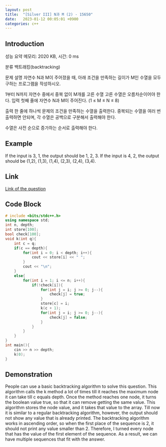 ```yaml
---
layout: post
title:  "[Silver III] N과 M (2) - 15650"
date:   2023-01-12 00:05:01 +0900
categories: c++
---
```


## Introduction

성능 요약
메모리: 2020 KB, 시간: 0 ms

분류
백트래킹(backtracking)

문제 설명
자연수 N과 M이 주어졌을 때, 아래 조건을 만족하는 길이가 M인 수열을 모두 구하는 프로그램을 작성하시오.

1부터 N까지 자연수 중에서 중복 없이 M개를 고른 수열
고른 수열은 오름차순이어야 한다.
입력
첫째 줄에 자연수 N과 M이 주어진다. (1 ≤ M ≤ N ≤ 8)

출력
한 줄에 하나씩 문제의 조건을 만족하는 수열을 출력한다. 중복되는 수열을 여러 번 출력하면 안되며, 각 수열은 공백으로 구분해서 출력해야 한다.

수열은 사전 순으로 증가하는 순서로 출력해야 한다.

## Example

If the input is 3, 1, the output should be 1, 2, 3.
If the input is 4, 2, the output should be (1,2), (1,3), (1,4), (2,3), (2,4), (3,4).

## Link

[Link of the question](https://www.acmicpc.net/problem/15650)

## Code Block

```c++
# include <bits/stdc++.h>
using namespace std;
int n, depth;
int store[100];
bool check[100];
void k(int q){
    int c = q;
    if(c == depth){
        for(int i = 0; i < depth; i++){
            cout << store[i] << " ";
        }
        cout << "\n";
    }
    else{
        for(int i = 1; i <= n; i++){
            if(!check[i]){
                for(int j = i; j >= 0; j--){
                    check[j] = true;
                }
                store[c] = i;
                k(c + 1);
                for(int j = i; j >= 0; j--){
                    check[j] = false;
                }
            }
        }
    }
}
int main(){
    cin >> n >> depth;
    k(0);
}
```

## Demonstration

People can use a basic backtracking algorithm to solve this question. This algorithm calls the k method a lot of times till it reaches the maximum node it can take till c equals depth. Once the method reaches one node, it turns the boolean value true, so that it can remove getting the same value. This algorithm stores the node value, and it takes that value to the array. Till now it is similar to a regular backtracking algorithm, however, the output should not show any value that is already printed. The backtracking algorithm works in ascending order, so when the first place of the sequence is 2, it should not print any value smaller than 2. Therefore, I turned every node that has the value of the first element of the sequence. As a result, we can have multiple sequences that fit with the answer.

